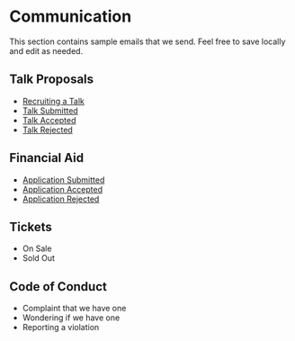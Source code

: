 # Communication
This section contains sample emails that we send. Feel free to save locally and edit as needed. 

## Talk Proposals 
- [Recruiting a Talk](recruiting.md) 
- [Talk Submitted](talk_submitted.md) 
- [Talk Accepted](talk_accepted.md) 
- [Talk Rejected](talk_rejected.md) 

## Financial Aid 
- [Application Submitted](finaid_submitted.md) 
- [Application Accepted](finaid_accepted.md) 
- [Application Rejected](finaid_rejected.md)

## Tickets 
- On Sale 
- Sold Out  

## Code of Conduct 
- Complaint that we have one 
- Wondering if we have one 
- Reporting a violation 
